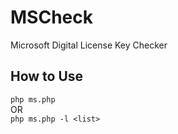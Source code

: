 # MSCheck
Microsoft Digital License Key Checker
## How to Use
`php ms.php`
<br>OR<br>
`php ms.php -l <list>`
